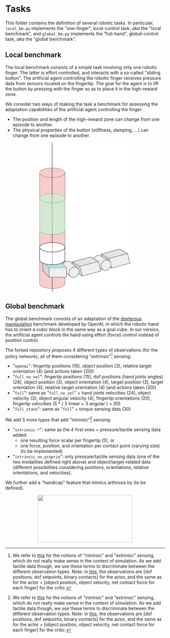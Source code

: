 # Tasks

This folder contains the definition of several robotic tasks. In particular, `local_bm.py` implements the "one-finger", local-control task, *aka* the "local benchmark", and `global_bm.py` implements the "full-hand", global-control task, *aka* the "global benchmark".

## Local benchmark

The local benchmark consists of a simple task involving only one robotic finger. The latter is effort controlled, and interacts with a so-called "sliding button". The artificial agent controlling the robotic finger receives pressure data from sensors located on the fingertip. The goal for the agent is to lift the button by pressing with the finger so as to place it in the high-reward zone. 

We consider two ways of making the task a benchmark for assessing the adaptation capabilities of the artificial agent controlling the finger:
- The position and length of the high-reward zone can change from one episode to another.
- The physical properties of the button (stiffness,  damping, ...) can change from one episode to another.

<p align="center">
  <img src="images/local_bm_img.jpg" />
</p>


## Global benchmark

The global benchmark consists of an adaptation of the [dexterous manipulation](https://arxiv.org/abs/1808.00177) benchmark developed by OpenAI, in which the robotic hand has to orient a cubic block in the same way as a goal cube. In our version, the artificial agent controls the hand using effort (force) control instead of position control.

The forked repository proposes 4 different types of observations (for the policy network), all of them considering "extrinsic"[^1] sensing:

- "`openai`": fingertip positions (15), object position (3), relative target orientation (4) (and actions taken (20))
- "`full_no_vel`": fingertip positions (15), dof positions (hand joints angles) (24), object position (3), object orientation (4), target position (3), target orientation (4), relative target orientation (4) (and actions taken (20))
- "`full`": same as "`full_no_vel`" + hand joints velocities (24), object velocity (3), object angular velocity (4), fingertip orientations (20), fingertip velocities (5 * ( 3 linear + 3 angular ) = 30) 
- "`full_state`": same as "`full`" + torque sensing data (30)
  
We add 5 more types that add "intrinsic"[^1] sensing:

- "`intrinsic-*`": same as the 4 first ones + pressure/tactile sensing data added:
    - one resulting force scalar per fingertip (5), or
    - one force, position, and orientation per contact point (varying size)  (to be implemented)
- "`intrinsic_no_proprio`": only pressure/tactile sensing data (one of the two modalities defined right above) and object/target-related data (different possibilities considering positions, orientations, relative orientations, and velocities).

We further add a "handicap" feature that mimics arthrosis by (to be defined).

<p align="center">
  <img src="https://user-images.githubusercontent.com/34286328/171454160-8cb6739d-162a-4c84-922d-cda04382633f.gif" width="300" height="150"/>
</p>

[^1]: We refer to [this](https://sbrl.cs.columbia.edu/) for the notions of "intrinsic" and "extrinsic" sensing, which do not really make sense in the context of simulation. As we add tactile data though, we use these terms to discriminate between the different observation types. Note: in [this](https://sbrl.cs.columbia.edu/), the observations are [dof positions, dof setpoints, binary contacts] for the actor, and the same as for the actor + [object position, object velocity, net contact force for each finger] for the critic.
